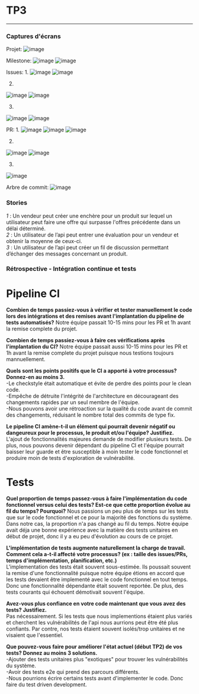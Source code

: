 # TP3

_____

### Captures d'écrans
Projet:
![image](https://user-images.githubusercontent.com/46549578/161325093-9cd5fa0b-b94a-4c81-8fc4-c5cbd64da08a.png)

Milestone:
![image](https://user-images.githubusercontent.com/46549578/161325416-52e9e41c-1663-4c81-b2b7-ae1b4629070f.png)
![image](https://user-images.githubusercontent.com/46549578/161325475-b6634b58-1e3c-47ac-af80-8a4181fc6597.png)

Issues:
1.
![image](https://user-images.githubusercontent.com/46549578/161325682-58564a47-826a-458a-aeb1-4cdc64aafa50.png)
![image](https://user-images.githubusercontent.com/46549578/161325763-b441b64f-ebd7-47f0-b48e-7ef66e178300.png)

2.
![image](https://user-images.githubusercontent.com/46549578/161325979-4b92f244-4232-47e9-a8d9-638435d0ec64.png)
![image](https://user-images.githubusercontent.com/46549578/161326040-5c43aa19-6754-4787-acd8-aaece29c3c46.png)

3.
![image](https://user-images.githubusercontent.com/46549578/161326287-3c433f0b-1fc9-401f-97a5-2e7c463d8455.png)
![image](https://user-images.githubusercontent.com/46549578/161326328-1f1b8cf4-340f-4626-8f31-4bbff9bd84af.png)

PR:
1.
![image](https://user-images.githubusercontent.com/46549578/161326473-b23f8b6f-84ca-4a76-96cc-e5e9c254bbe3.png)
![image](https://user-images.githubusercontent.com/46549578/161326567-876a1843-085a-4701-b485-3c2a350801a1.png)
![image](https://user-images.githubusercontent.com/46549578/161326606-8c9d890b-c600-4b24-8625-880b1392dd53.png)

2.
![image](https://user-images.githubusercontent.com/46549578/161326695-f5dda651-cc3e-491c-bcaa-f21d770290cb.png)
![image](https://user-images.githubusercontent.com/46549578/161326757-f5da8b83-4b97-4e5f-ad06-ec0c97c111de.png)

3.
![image](https://user-images.githubusercontent.com/46549578/161326841-b772d126-29ec-4bfe-9118-1e048f6a0db6.png)

Arbre de commit:
![image](https://user-images.githubusercontent.com/46549578/161327099-d3d9baa1-69ce-464f-96ae-c02e8de74f6a.png)



### Stories
*1* : Un vendeur peut créer une enchère pour un produit sur lequel un utilisateur peut faire une offre qui surpasse l'offres précédente dans un délai déterminé.  
*2* : Un utilisateur de l’api peut entrer une évaluation pour un vendeur et obtenir la moyenne de ceux-ci.  
*3* : Un utilisateur de l’api peut créer un fil de discussion permettant d’échanger des messages concernant un produit.  

### Rétrospective - Intégration continue et tests
# Pipeline CI
**Combien de temps passiez-vous à vérifier et tester manuellement le code lors des intégrations et des remises avant l'implantation du pipeline de tests automatisés?** 
Notre équipe passait 10-15 mins pour les PR et 1h avant la remise complete du projet.  
  
**Combien de temps passiez-vous à faire ces vérifications après l'implantation du CI?**
Notre équipe passait aussi 10-15 mins pour les PR et 1h avant la remise complete du projet puisque nous testions toujours mannuellement.  

**Quels sont les points positifs que le CI a apporté à votre processus? Donnez-en au moins 3.**  
-Le checkstyle était automatique et évite de perdre des points pour le clean code.  
-Empêche de détruite l'intégrité de l'architecture en décourageant des changements rapides par un seul membre de l'équipe.  
-Nous pouvons avoir une rétroaction sur la qualité du code avant de commit des changements, réduisant le nombre total des commits de type fix.

**Le pipeline CI amène-t-il un élément qui pourrait devenir négatif ou dangeureux pour le processus, le produit et/ou l'équipe? Justifiez.**  
L'ajout de fonctionnalités majeures demande de modifier plusieurs tests. De plus, nous pouvons devenir dépendant du pipeline CI et l'équipe pourrait baisser leur guarde et être susceptible à moin tester le code fonctionnel et produire moin de tests d'exploration de vulnérabilité.  
  
# Tests  
**Quel proportion de temps passez-vous à faire l'implémentation du code fonctionnel versus celui des tests? Est-ce que cette proportion évolue au fil du temps? Pourquoi?**
Nous passions un peu plus de temps sur les tests que sur le code fonctionnel et ce pour la majorité des fonctions du système. Dans notre cas, la proportion n'a pas changé au fil du temps. Notre équipe avait déja une bonne expérience avec la matière des tests unitaires en début de projet, donc il y a eu peu d'évolution au cours de ce projet.
  
**L'implémentation de tests augmente naturellement la charge de travail. Comment cela a-t-il affecté votre processus? (ex : taille des issues/PRs, temps d'implémentation, planification, etc.)**  
L'implementation des tests était souvent sous-estimée. Ils poussait souvent la remise d'une fonctionnalité puisque notre équipe étions en accord que les tests devaient être implementé avec le code fonctionnel en tout temps. Donc une fonctionnalité dépendante était souvent reportée. De plus, des tests courants qui échouent démotivait souvent l'équipe.  
  
**Avez-vous plus confiance en votre code maintenant que vous avez des tests? Justifiez.**  
Pas nécessairement. Si les tests que nous implementions étaient plus variés et cherchent les vulnérabilités de l'api nous aurrions peut être été plus confiants. Par contre, nos tests étaient souvent isolés/trop unitaires et ne visaient que l'essentiel.  
  
**Que pouvez-vous faire pour améliorer l'état actuel (début TP2) de vos tests? Donnez au moins 3 solutions.**  
-Ajouter des tests unitaires plus "exotiques" pour trouver les vulnérabilités du système.  
-Avoir des tests e2e qui prend des parcours différents.  
-Nous pourrions écrire certains tests avant d'implementer le code. Donc faire du test driven development.
